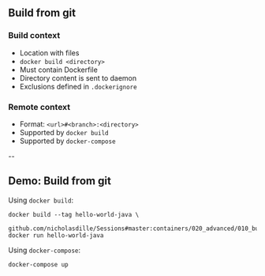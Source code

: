 ## Build from git

### Build context

- Location with files
- `docker build <directory>`
- Must contain Dockerfile
- Directory content is sent to daemon
- Exclusions defined in `.dockerignore`

### Remote context

- Format: `<url>#<branch>:<directory>`
- Supported by `docker build`
- Supported by `docker-compose`

--

## Demo: Build from git

Using `docker build`:

```
docker build --tag hello-world-java \
    github.com/nicholasdille/Sessions#master:containers/020_advanced/010_build_from_git
docker run hello-world-java
```

Using `docker-compose`:

```
docker-compose up
```
